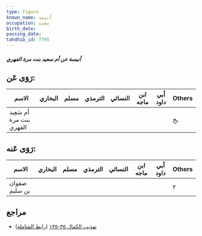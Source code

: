 ```yaml
---
type: figure
known_name: أنيسة
occupation: محدث
birth_date:
passing_date:
tahdhib_id: 7795
---
```

##### أنيسة عن أم سعيد بنت مرة الفهري

## رَوَى عَن:
| الاسم                    | البخاري | مسلم | الترمذي | النسائي | ابن ماجه | أبي داود | Others |
| ------------------------ | ------- | ---- | ------- | ------- | -------- | -------- | ------ |
| أم سَعِيد بنت مرة الفهري |         |      |         |         |          |          | بخ     |
## رَوَى عَنه:
| الاسم         | البخاري | مسلم | الترمذي | النسائي | ابن ماجه | أبي داود | Others |
| ------------- | ------- | ---- | ------- | ------- | -------- | -------- | ------ |
| صفوان بن سليم |         |      |         |         |          |          | ٢      |
## مراجع
- [تهذيب الكمال ٣٥-١٣٥](obsidian://open?vault=Tahdhib-al-Kamal&file=Figures/٧٧٩٥-أنيسة%20عن%20أم%20سعيد%20بنت%20مرة%20الفهري) ([رابط الشاملة](https://shamela.ws/book/3722/18734))